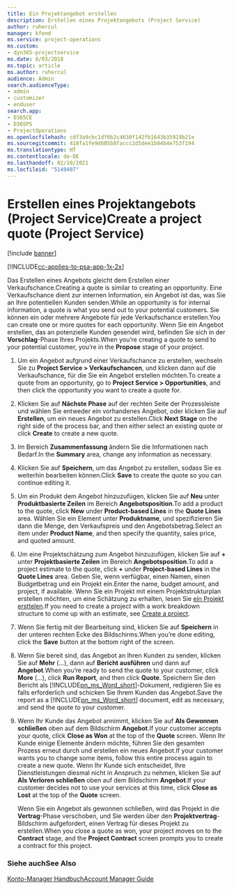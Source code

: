```yaml
---
title: Ein Projektangebot erstellen
description: Erstellen eines Projektangebots (Project Service)
author: ruhercul
manager: kfend
ms.service: project-operations
ms.custom:
- dyn365-projectservice
ms.date: 8/03/2018
ms.topic: article
ms.author: ruhercul
audience: Admin
search.audienceType:
- admin
- customizer
- enduser
search.app:
- D365CE
- D365PS
- ProjectOperations
ms.openlocfilehash: cdf3a9cbc1df0b2c4630f142fb1643b35919b21e
ms.sourcegitcommit: 418fa1fe9d605b8faccc2d5dee1b04b4e753f194
ms.translationtype: HT
ms.contentlocale: de-DE
ms.lasthandoff: 02/10/2021
ms.locfileid: "5149407"
---
```

# <a name="create-a-project-quote-project-service"></a><span data-ttu-id="1ce0f-103">Erstellen eines Projektangebots (Project Service)</span><span class="sxs-lookup"><span data-stu-id="1ce0f-103">Create a project quote (Project Service)</span></span>

[!include [banner](../includes/psa-now-project-operations.md)]

[!INCLUDE[cc-applies-to-psa-app-1x-2x](../includes/cc-applies-to-psa-app-1x-2x.md)]

<span data-ttu-id="1ce0f-104">Das Erstellen eines Angebots gleicht dem Erstellen einer Verkaufschance.</span><span class="sxs-lookup"><span data-stu-id="1ce0f-104">Creating a quote is similar to creating an opportunity.</span></span> <span data-ttu-id="1ce0f-105">Eine Verkaufschance dient zur internen Information, ein Angebot ist das, was Sie an Ihre potentiellen Kunden senden.</span><span class="sxs-lookup"><span data-stu-id="1ce0f-105">While an opportunity is for internal information, a quote is what you send out to your potential customers.</span></span> <span data-ttu-id="1ce0f-106">Sie können ein oder mehrere Angebote für jede Verkaufschance erstellen.</span><span class="sxs-lookup"><span data-stu-id="1ce0f-106">You can create one or more quotes for each opportunity.</span></span> <span data-ttu-id="1ce0f-107">Wenn Sie ein Angebot erstellen, das an potenzielle Kunden gesendet wird, befinden Sie sich in der **Vorschlag**-Phase Ihres Projekts.</span><span class="sxs-lookup"><span data-stu-id="1ce0f-107">When you’re creating a quote to send to your potential customer, you’re in the **Propose** stage of your project.</span></span>  
  
1. <span data-ttu-id="1ce0f-108">Um ein Angebot aufgrund einer Verkaufschance zu erstellen, wechseln Sie zu **Project Service > Verkaufschancen**, und klicken dann auf die Verkaufschance, für die Sie ein Angebot erstellen möchten.</span><span class="sxs-lookup"><span data-stu-id="1ce0f-108">To create a quote from an opportunity, go to **Project Service > Opportunities**, and then click the opportunity you want to create a quote for.</span></span>  
  
2. <span data-ttu-id="1ce0f-109">Klicken Sie auf **Nächste Phase** auf der rechten Seite der Prozessleiste und wählen Sie entweder ein vorhandenes Angebot, oder klicken Sie auf **Erstellen**, um ein neues Angebot zu erstellen.</span><span class="sxs-lookup"><span data-stu-id="1ce0f-109">Click **Next Stage** on the right side of the process bar, and then either select an existing quote or click **Create** to create a new quote.</span></span>  
  
3. <span data-ttu-id="1ce0f-110">Im Bereich **Zusammenfassung** ändern Sie die Informationen nach Bedarf.</span><span class="sxs-lookup"><span data-stu-id="1ce0f-110">In the **Summary** area, change any information as necessary.</span></span>  
  
4. <span data-ttu-id="1ce0f-111">Klicken Sie auf **Speichern**, um das Angebot zu erstellen, sodass Sie es weiterhin bearbeiten können.</span><span class="sxs-lookup"><span data-stu-id="1ce0f-111">Click **Save** to create the quote so you can continue editing it.</span></span>  
  
5. <span data-ttu-id="1ce0f-112">Um ein Produkt dem Angebot hinzuzufügen, klicken Sie auf **Neu** unter **Produktbasierte Zeilen** im Bereich **Angebotsposition**.</span><span class="sxs-lookup"><span data-stu-id="1ce0f-112">To add a product to the quote, click **New** under **Product-based Lines** in the **Quote Lines** area.</span></span> <span data-ttu-id="1ce0f-113">Wählen Sie ein Element unter **Produktname**, und spezifizieren Sie dann die Menge, den Verkaufspreis und den Angebotsbetrag.</span><span class="sxs-lookup"><span data-stu-id="1ce0f-113">Select an item under **Product Name**, and then specify the quantity, sales price, and quoted amount.</span></span>  
  
6. <span data-ttu-id="1ce0f-114">Um eine Projektschätzung zum Angebot hinzuzufügen, klicken Sie auf **+** unter **Projektbasierte Zeilen** im Bereich **Angebotsposition**.</span><span class="sxs-lookup"><span data-stu-id="1ce0f-114">To add a project estimate to the quote, click **+** under **Project-based Lines** in the **Quote Lines** area.</span></span> <span data-ttu-id="1ce0f-115">Geben Sie, wenn verfügbar, einen Namen, einen Budgetbetrag und ein Projekt ein.</span><span class="sxs-lookup"><span data-stu-id="1ce0f-115">Enter the name, budget amount, and project, if available.</span></span> <span data-ttu-id="1ce0f-116">Wenn Sie ein Projekt mit einem Projektstrukturplan erstellen möchten, um eine Schätzung zu erhalten, lesen Sie [ein Projekt ersttelen](../psa/create-project.md).</span><span class="sxs-lookup"><span data-stu-id="1ce0f-116">If you need to create a project with a work breakdown structure to come up with an estimate, see [Create a project](../psa/create-project.md).</span></span>  
  
7. <span data-ttu-id="1ce0f-117">Wenn Sie fertig mit der Bearbeitung sind, klicken Sie auf **Speichern** in der unteren rechten Ecke des Bildschirms.</span><span class="sxs-lookup"><span data-stu-id="1ce0f-117">When you’re done editing, click the **Save** button at the bottom right of the screen.</span></span>  
  
8. <span data-ttu-id="1ce0f-118">Wenn Sie bereit sind, das Angebot an Ihren Kunden zu senden, klicken Sie auf **Mehr** (…), dann auf **Bericht ausführen** und dann auf **Angebot**.</span><span class="sxs-lookup"><span data-stu-id="1ce0f-118">When you’re ready to send the quote to your customer, click **More** (…), click **Run Report**, and then click **Quote**.</span></span> <span data-ttu-id="1ce0f-119">Speichern Sie den Bericht als [!INCLUDE[pn_ms_Word_short](../includes/pn-ms-word-short.md)]-Dokument, redigieren Sie es falls erforderlich und schicken Sie Ihrem Kunden das Angebot.</span><span class="sxs-lookup"><span data-stu-id="1ce0f-119">Save the report as a [!INCLUDE[pn_ms_Word_short](../includes/pn-ms-word-short.md)] document, edit as necessary, and send the quote to your customer.</span></span>  
  
9. <span data-ttu-id="1ce0f-120">Wenn Ihr Kunde das Angebot annimmt, klicken Sie auf **Als Gewonnen schließen** oben auf dem Bildschirm **Angebot**.</span><span class="sxs-lookup"><span data-stu-id="1ce0f-120">If your customer accepts your quote, click **Close as Won** at the top of the **Quote** screen.</span></span> <span data-ttu-id="1ce0f-121">Wenn Ihr Kunde einige Elemente ändern möchte, führen Sie den gesamten Prozess erneut durch und erstellen ein neues Angebot.</span><span class="sxs-lookup"><span data-stu-id="1ce0f-121">If your customer wants you to change some items, follow this entire process again to create a new quote.</span></span> <span data-ttu-id="1ce0f-122">Wenn Ihr Kunde sich entscheidet, Ihre Dienstleistungen diesmal nicht in Anspruch zu nehmen, klicken Sie auf **Als Verloren schließen** oben auf dem Bildschirm **Angebot**.</span><span class="sxs-lookup"><span data-stu-id="1ce0f-122">If your customer decides not to use your services at this time, click **Close as Lost** at the top of the **Quote** screen.</span></span>  
  
   <span data-ttu-id="1ce0f-123">Wenn Sie ein Angebot als gewonnen schließen, wird das Projekt in die **Vertrag**-Phase verschoben, und Sie werden über den **Projektvertrag**-Bildschirm aufgefordert, einen Vertrag für dieses Projekt zu erstellen.</span><span class="sxs-lookup"><span data-stu-id="1ce0f-123">When you close a quote as won, your project moves on to the **Contract** stage, and the **Project Contract** screen prompts you to create a contract for this project.</span></span>  
  
### <a name="see-also"></a><span data-ttu-id="1ce0f-124">Siehe auch</span><span class="sxs-lookup"><span data-stu-id="1ce0f-124">See Also</span></span>  
 [<span data-ttu-id="1ce0f-125">Konto-Manager Handbuch</span><span class="sxs-lookup"><span data-stu-id="1ce0f-125">Account Manager Guide</span></span>](../psa/account-manager-guide.md)
